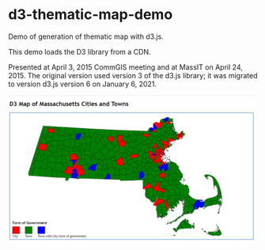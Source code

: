 # d3-thematic-map-demo
Demo of generation of thematic map with d3.js.

This demo loads the D3 library from a CDN.

Presented at April 3, 2015 CommGIS meeting and at MassIT on April 24, 2015.
The original version used version 3 of the d3.js library; it was migrated to version d3.js version 6 on January 6, 2021.


<img src="img/d3-thematic-map-screenshot2.png"/>
